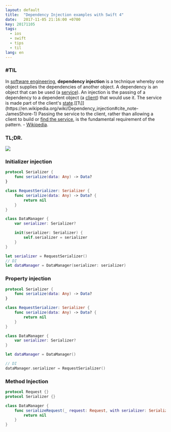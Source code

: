 ```yaml
---
layout: default
title:  "Dependency Injection examples with Swift 4"
date:   2017-11-05 21:16:00 +0700
key: 20171105
tags:
  - ios
  - swift
  - tips
  - til
lang: en
---
```




### #TIL



In [software engineering](https://en.wikipedia.org/wiki/Software_engineering), **dependency injection** is a technique whereby one object supplies the dependencies of another object. A dependency is an object that can be used (a [service](https://en.wikipedia.org/wiki/Service_(systems_architecture))). An injection is the passing of a dependency to a dependent object (a [client](https://en.wikipedia.org/wiki/Client_(computing))) that would use it. The service is made part of the client's [state](https://en.wikipedia.org/wiki/State_(computer_science)).[[1\]](https://en.wikipedia.org/wiki/Dependency_injection#cite_note-JamesShore-1) Passing the service to the client, rather than allowing a client to build or [find the service](https://en.wikipedia.org/wiki/Service_locator_pattern), is the fundamental requirement of the pattern. - [Wikipedia](https://en.wikipedia.org/wiki/Dependency_injection).



### TL;DR.

![](/assets/images/di.png)

### Initializer injection

```swift
protocol Serializer {
    func serialize(data: Any) -> Data?
}

class RequestSerializer: Serializer {
    func serialize(data: Any) -> Data? {
        return nil
    }
}

class DataManager {
    var serializer: Serializer?

    init(serializer: Serializer) {
        self.serializer = serializer
    }
}

let serializer = RequestSerializer()
// DI
let dataManager = DataManager(serializer: serializer)

```



### Property injection

```swift
protocol Serializer {
    func serialize(data: Any) -> Data?
}

class RequestSerializer: Serializer {
    func serialize(data: Any) -> Data? {
        return nil
    }
}

class DataManager {
    var serializer: Serializer?
}

let dataManager = DataManager()

// DI
dataManager.serializer = RequestSerializer()


```



### Method Injection

```swift
protocol Request {}
protocol Serializer {}

class DataManager {
    func serializeRequest(_ request: Request, with serializer: Serializer) -> Data? {
        return nil
    }
}

```

